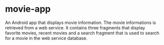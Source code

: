 # movie-app
An Android app that displays movie information. The movie informations is retrieved from a web service. It contains three fragments that display favorite movies, recent movies and a search fragment that is used to search for a movie in the web service database. 
